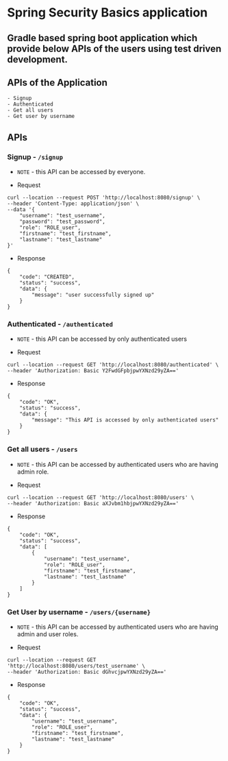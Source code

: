 # Spring Security Basics application

## Gradle based spring boot application which provide below APIs of the users using test driven development.

## APIs of the Application

    - Signup
    - Authenticated
    - Get all users
    - Get user by username

## APIs

### Signup - `/signup`

* `NOTE` - this API can be accessed by everyone.

* Request

```
curl --location --request POST 'http://localhost:8080/signup' \
--header 'Content-Type: application/json' \
--data '{
    "username": "test_username",
    "password": "test_password",
    "role": "ROLE_user",
    "firstname": "test_firstname",
    "lastname": "test_lastname"
}'
```

* Response

```
{
    "code": "CREATED",
    "status": "success",
    "data": {
        "message": "user successfully signed up"
    }
}
```

### Authenticated - `/authenticated`

* `NOTE` - this API can be accessed by only authenticated users

* Request

```
curl --location --request GET 'http://localhost:8080/authenticated' \
--header 'Authorization: Basic Y2FwdGFpbjpwYXNzd29yZA=='
```

* Response

```
{
    "code": "OK",
    "status": "success",
    "data": {
        "message": "This API is accessed by only authenticated users"
    }
}
```

### Get all users - `/users`

* `NOTE` - this API can be accessed by authenticated users who are having admin role.

* Request

```
curl --location --request GET 'http://localhost:8080/users' \
--header 'Authorization: Basic aXJvbm1hbjpwYXNzd29yZA=='
```

* Response

```
{
    "code": "OK",
    "status": "success",
    "data": [
        {
            "username": "test_username",
            "role": "ROLE_user",
            "firstname": "test_firstname",
            "lastname": "test_lastname"
        }
    ]
}
```

### Get User by username - `/users/{username}`

* `NOTE` - this API can be accessed by authenticated users who are having admin and user roles.

* Request

```
curl --location --request GET 'http://localhost:8080/users/test_username' \
--header 'Authorization: Basic dGhvcjpwYXNzd29yZA=='
```

* Response

```
{
    "code": "OK",
    "status": "success",
    "data": {
        "username": "test_username",
        "role": "ROLE_user",
        "firstname": "test_firstname",
        "lastname": "test_lastname"
    }
}
```